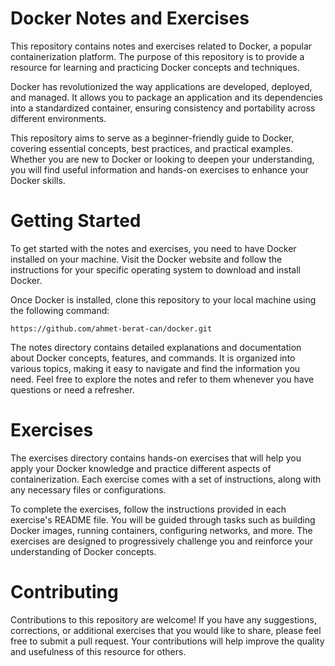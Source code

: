 # Docker Notes and Exercises
This repository contains notes and exercises related to Docker, a popular containerization platform. The purpose of this repository is to provide a  resource for learning and practicing Docker concepts and techniques.


Docker has revolutionized the way applications are developed, deployed, and managed. It allows you to package an application and its dependencies into a standardized container, ensuring consistency and portability across different environments.

This repository aims to serve as a beginner-friendly guide to Docker, covering essential concepts, best practices, and practical examples. Whether you are new to Docker or looking to deepen your understanding, you will find useful information and hands-on exercises to enhance your Docker skills.

# Getting Started
To get started with the notes and exercises, you need to have Docker installed on your machine. Visit the Docker website and follow the instructions for your specific operating system to download and install Docker.

Once Docker is installed, clone this repository to your local machine using the following command:



``` 
https://github.com/ahmet-berat-can/docker.git
```
The notes directory contains detailed explanations and documentation about Docker concepts, features, and commands. It is organized into various topics, making it easy to navigate and find the information you need. Feel free to explore the notes and refer to them whenever you have questions or need a refresher.

# Exercises
The exercises directory contains hands-on exercises that will help you apply your Docker knowledge and practice different aspects of containerization. Each exercise comes with a set of instructions, along with any necessary files or configurations.

To complete the exercises, follow the instructions provided in each exercise's README file. You will be guided through tasks such as building Docker images, running containers, configuring networks, and more. The exercises are designed to progressively challenge you and reinforce your understanding of Docker concepts.

# Contributing
Contributions to this repository are welcome! If you have any suggestions, corrections, or additional exercises that you would like to share, please feel free to submit a pull request. Your contributions will help improve the quality and usefulness of this resource for others.

